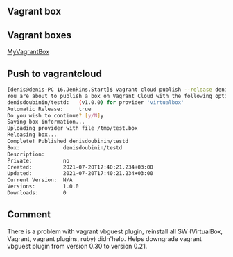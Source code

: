 ## Vagrant box

## Vagrant boxes

[MyVagrantBox](https://app.vagrantup.com/denisdoubinin/boxes/testd/versions/1.0.0)


## Push to vagrantcloud

```bash
[denis@denis-PC 16.Jenkins.Start]$ vagrant cloud publish --release denisdoubinin/testd 1.0.0 virtualbox /tmp/test.box
You are about to publish a box on Vagrant Cloud with the following options:
denisdoubinin/testd:   (v1.0.0) for provider 'virtualbox'
Automatic Release:     true
Do you wish to continue? [y/N]y
Saving box information...
Uploading provider with file /tmp/test.box
Releasing box...
Complete! Published denisdoubinin/testd
Box:              denisdoubinin/testd
Description:      
Private:          no
Created:          2021-07-20T17:40:21.234+03:00
Updated:          2021-07-20T17:40:21.234+03:00
Current Version:  N/A
Versions:         1.0.0
Downloads:        0

```
## Comment

There is a problem with vagrant vbguest plugin, reinstall all SW (VirtualBox, Vagrant, vagrant plugins, ruby) didn'help. Helps downgrade vagrant vbguest plugin from version 0.30 to version 0.21.
